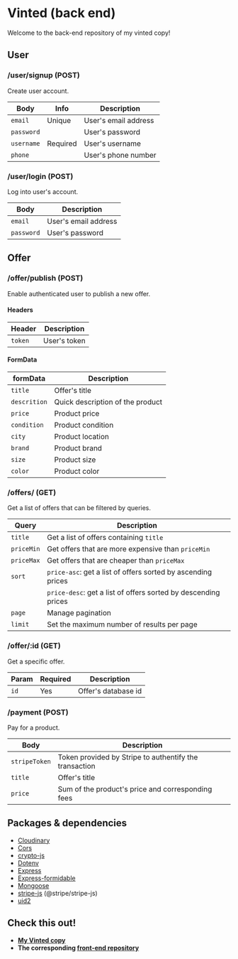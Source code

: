 ﻿# Vinted (back end)

Welcome to the back-end repository of my vinted copy!

## User

### /user/signup (POST)

Create user account.

| Body       | Info     | Description          |
| ---------- | -------- | -------------------- |
| `email`    | Unique   | User's email address |
| `password` |          | User's password      |
| `username` | Required | User's username      |
| `phone`    |          | User's phone number  |

### /user/login (POST)

Log into user's account.

| Body       | Description          |
| ---------- | -------------------- |
| `email`    | User's email address |
| `password` | User's password      |

## Offer

### /offer/publish (POST)

Enable authenticated user to publish a new offer.

#### Headers

| Header  | Description  |
| ------- | ------------ |
| `token` | User's token |

#### FormData

| formData     | Description                      |
| ------------ | -------------------------------- |
| `title`      | Offer's title                    |
| `descrition` | Quick description of the product |
| `price`      | Product price                    |
| `condition`  | Product condition                |
| `city`       | Product location                 |
| `brand`      | Product brand                    |
| `size`       | Product size                     |
| `color`      | Product color                    |

### /offers/ (GET)

Get a list of offers that can be filtered by queries.

| Query      | Description                                                    |
| ---------- | -------------------------------------------------------------- |
| `title`    | Get a list of offers containing `title`                        |
| `priceMin` | Get offers that are more expensive than `priceMin`             |
| `priceMax` | Get offers that are cheaper than `priceMax`                    |
| `sort`     | `price-asc`: get a list of offers sorted by ascending prices   |
|            | `price-desc`: get a list of offers sorted by descending prices |
| `page`     | Manage pagination                                              |
| `limit`    | Set the maximum number of results per page                     |

### /offer/:id (GET)

Get a specific offer.

| Param | Required | Description         |
| ----- | -------- | ------------------- |
| `id`  | Yes      | Offer's database id |

### /payment (POST)

Pay for a product.

| Body          | Description                                            |
| ------------- | ------------------------------------------------------ |
| `stripeToken` | Token provided by Stripe to authentify the transaction |
| `title`       | Offer's title                                          |
| `price`       | Sum of the product's price and corresponding fees      |

## Packages & dependencies

- [Cloudinary](https://www.npmjs.com/package/cloudinary)
- [Cors](https://www.npmjs.com/package/cors)
- [crypto-js](https://www.npmjs.com/package/crypto-js)
- [Dotenv](https://www.npmjs.com/package/dotenv)
- [Express](https://www.npmjs.com/package/express)
- [Express-formidable](https://www.npmjs.com/package/express-formidable)
- [Mongoose](https://www.npmjs.com/package/mongoose)
- [stripe-js](https://www.npmjs.com/package/@stripe/stripe-js) (@stripe/stripe-js)
- [uid2](https://www.npmjs.com/package/uid2)

## Check this out!

- **[My Vinted copy](https://vinted-copy-arthur.netlify.app)**
- **The corresponding [front-end repository](https://github.com/ArthurHtbk/vinted-front)**
